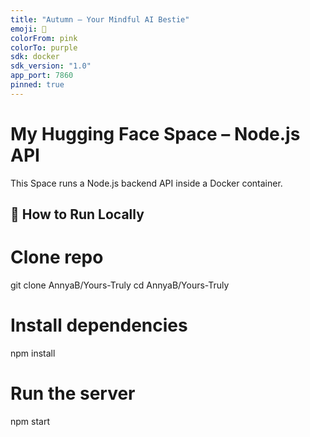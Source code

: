 ```yaml
---
title: "Autumn — Your Mindful AI Bestie"
emoji: 🍁
colorFrom: pink
colorTo: purple
sdk: docker
sdk_version: "1.0"
app_port: 7860
pinned: true
---
```


# My Hugging Face Space – Node.js API

This Space runs a Node.js backend API inside a Docker container.

## 🚀 How to Run Locally

# Clone repo
git clone AnnyaB/Yours-Truly
cd AnnyaB/Yours-Truly

# Install dependencies
npm install

# Run the server
npm start
